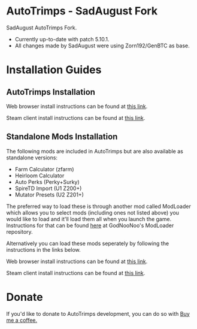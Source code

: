 # AutoTrimps - SadAugust Fork

SadAugust AutoTrimps Fork.

-   Currently up-to-date with patch 5.10.1.
-   All changes made by SadAugust were using Zorn192/GenBTC as base.

# Installation Guides

## AutoTrimps Installation

Web browser install instructions can be found at <a href="https://github.com/SadAugust/AutoTrimps/blob/main/Installation%20Guides/AutoTrimps%20Browser.md">this link</a>.

Steam client install instructions can be found at <a href="https://github.com/SadAugust/AutoTrimps/blob/main/Installation%20Guides/AutoTrimps%20Steam.md">this link</a>.

## Standalone Mods Installation

The following mods are included in AutoTrimps but are also available as standalone versions:

-   Farm Calculator (zfarm)
-   Heirloom Calculator
-   Auto Perks (Perky+Surky)
-   SpireTD Import (U1 Z200+)
-   Mutator Presets (U2 Z201+)

The preferred way to load these is through another mod called ModLoader which allows you to select mods (including ones not listed above) you would like to load and it'll load them all when you launch the game. Instructions for that can be found <a href="https://github.com/GodNooNoo/TrimpsModLoader/blob/main/README.md">here</a> at GodNooNoo's ModLoader repository.

Alternatively you can load these mods seperately by following the instructions in the links below.

Web browser install instructions can be found at <a href="https://github.com/SadAugust/AutoTrimps/blob/main/Installation%20Guides/Standalone%20Mods%20Browser.md">this link</a>.

Steam client install instructions can be found at <a href="https://github.com/SadAugust/AutoTrimps/blob/main/Installation%20Guides/Standalone%20Mods%20Steam.md">this link</a>.

# Donate

If you'd like to donate to AutoTrimps development, you can do so with <a href="https://www.buymeacoffee.com/augustAutoTrimps">Buy me a coffee.</a>
